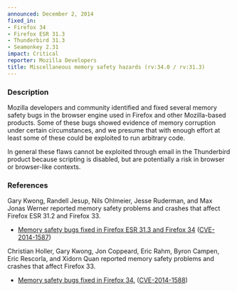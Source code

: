 ```yaml
---
announced: December 2, 2014
fixed_in:
- Firefox 34
- Firefox ESR 31.3
- Thunderbird 31.3
- Seamonkey 2.31
impact: Critical
reporter: Mozilla Developers
title: Miscellaneous memory safety hazards (rv:34.0 / rv:31.3)
---
```


<h3>Description</h3>

<p>Mozilla developers and community identified and fixed several memory safety
bugs in the browser engine used in Firefox and other Mozilla-based products.
Some of these bugs showed evidence of memory corruption under certain
circumstances, and we presume that with enough effort at least some of these
could be exploited to run arbitrary code.</p>

<p class="note">In general these flaws cannot be exploited through email in the
Thunderbird product because scripting is disabled, but are potentially a risk in
browser or browser-like contexts.</p>

<h3>References</h3>

<p>Gary Kwong, Randell Jesup, Nils Ohlmeier, Jesse Ruderman, and Max Jonas
Werner reported memory safety problems and crashes that affect Firefox ESR 31.2
and Firefox 33.</p>

<ul>
  <li><a
href="https://bugzilla.mozilla.org/buglist.cgi?bug_id=1042567,1080312,1089207,
1072847,1079729">
          Memory safety bugs fixed in Firefox ESR 31.3 and Firefox 34</a> (<a
href="http://cve.mitre.org/cgi-bin/cvename.cgi?name=CVE-2014-1587"
class="ex-ref">CVE-2014-1587</a>)</li>
</ul>

<p>Christian Holler, Gary Kwong, Jon Coppeard, Eric Rahm, Byron Campen, Eric
Rescorla, and Xidorn Quan reported memory safety problems and crashes that
affect Firefox 33.</p>

<ul>
  <li><a
href="https://bugzilla.mozilla.org/buglist.cgi?bug_id=1013001,1023158,1064835,
1096026,1075546,1086842,1073577,1048517,1026037,1037830,1077687">
          Memory safety bugs fixed in Firefox 34.</a> (<a
href="http://cve.mitre.org/cgi-bin/cvename.cgi?name=CVE-2014-1588"
class="ex-ref">CVE-2014-1588</a>)</li>
</ul>



